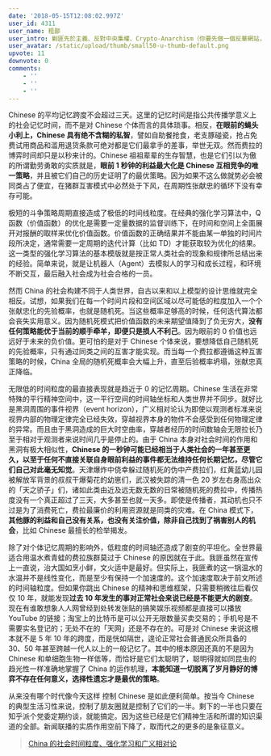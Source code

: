 ```yaml
---
date: '2018-05-15T12:08:02.997Z'
user_id: 4311
user_name: 粗鄙
user_intro: 剿匪先於主義、反對中央集權、Crypto-Anarchism（你要先做一個反華網站，然後再把它賣給共產黨）
user_avatar: /static/upload/thumb/small50-u-thumb-default.png
upvote: 11
downvote: 0
comments:
    - ''
    - ''
    - ''
---
```


Chinese 的平均记忆跨度不会超过三天。这里的记忆时间是指公共传播学意义上的社会记忆时间，而不是对 Chinese 个体而言的具体琐事。相反，**在眼前的蝇头小利上，Chinese 具有绝不含糊的私智**，譬如自助餐抢食，老支豚碰瓷，抢占免费试用商品和滥用退货条款可绝对都是它们最拿手的差事，举世无双。然而费拉的博弈时间却只是以秒来计的。Chinese 祖祖辈辈的生存智慧，也是它们引以为傲的所谓勤劳勇敢的实质就是，**眼前 1 秒钟的利益最大化是 Chinese 互相竞争的唯一策略**，并且被它们自己的历史证明了的最优策略。因为如果不这么做就势必会被同类占了便宜，在猪群互害模式中必然处于下风，在周期性张献忠的循环下没有幸存可能。

极短的斗争策略周期直接造成了极低的时间线粒度。在经典的强化学习算法中，Q 函数（价值函数）的优化是需要一定量数据的监督训练下，在时间和空间上全面展开对报酬的取样来优化价值函数。价值函数的正确结果并不能由某一单独的时间片段所决定，通常需要一定周期的迭代计算（比如 TD）才能获取较为优化的结果。这一类型的强化学习算法的基本模版就是按正常人类社会的现象和规律所总结出来的经验。简单来说，就是让机器人（Agent）去模拟人的学习和成长过程，和环境不断交互，最后融入社会成为社会合格的一员。

然而 China 的社会构建不同于人类世界，自古以来和以上模型的设计思维就完全相反。试想，如果我们在每一个时间片段和空间区域以尽可能低的粒度加入一个个张献忠化的先验概率，也就是随机死。当这些概率足够高的时候，任何迭代算法都会丧失实用意义。因为随机死模式把价值函数的未来期望值降到了负无穷大，**没有任何策略能优于当前的顺手牵羊，即便只是损人不利己**。因为眼前的 0 价值也远远好于未来的负价值。更可怕的是对于 Chinese 个体来说，要想降低自己随机死的先验概率，只有通过同类之间的互害才能实现。而当每一个费拉都遵循这种互害策略的时候，China 全局的随机死概率会大幅上升，直至后验概率坍塌，张献忠真正降临。

无限低的时间粒度的最直接表现就是趋近于 0 的记忆周期。Chinese 生活在非常特殊的平行精神空间中，这一平行空间的时间轴坐标和人类世界并不同步。就好比是黑洞周围的事件视界（event horizon），广义相对论认为即使以观测者标准来说视界内部的物理定律完全已经失效，穿越视界本身的物件不会感受到任何物理定律的异常。而且由于黑洞造成的巨大时空曲率，穿越者经历的时间数轴会无限拉长乃至于相对于观测者来说时间几乎是停止的。由于 China 本身对社会时间的作用和黑洞有极大相似性，**Chinese 的一秒钟可能已经相当于人类社会的一年甚至更久，以至于任何不直接关联自身眼前利益的事件都无法维持任何长期记忆，尽管它们自己对此毫无知觉**。天津爆炸中侥幸躲过随机死的伪中产费拉们，红黄蓝幼儿园被解放军背景的叔叔干爆菊花的幼崽们，武汉被失踪的清一色 20 岁左右身高出众的「天之骄子」们，诸如此类由近及远无数无数的日常被随机死的费拉中，传播热度没有一个真正超过了三天，大多甚至也就一天多。即使是传播者，其动机也只不过是为了消费死亡，费拉最廉价的利用资源就是同类的灾难。在 China 模式下，**其他豚的利益和自己没有关系，也没有关注价值，除非自己找到了祸害别人的机会**，比如 Chinese 最擅长的检举揭发。

除了对个体记忆周期的影响外，低粒度的时间轴还造成了剧变的平坦化。全世界最适合用温水煮青蛙的费拉族群莫过于 Chinese 的原因就在于此。我匪虽然在宣传上一直说，治大国如烹小鲜，文火适中是最好。但实际上，我匪煮的这一锅温水的水温并不是线性变化，而是至少有保持一个加速度的。这个加速度取决于前文所述的时间轴粒度。但如果你跳出 Chinese 的精神和思维框架，只需要稍微往后看仅仅 10 年，就能发现**过去 10 年发生的事对正常社会来说已经是不能更大的剧变**。现在有谁敢想象人人网曾经到处转发张贴的搞笑娱乐视频都是直接可以播放 YouTube 的链接；淘宝上的比特币是可以公开无限数量买卖交易的；手机号是不需要实名登记的；无处不在的「天网」还是不存在的。可是对 Chinese 来说这根本就不是 5 年 10 年的跨度，而是恍如隔世，遑论正常社会普通民众所具备的 30、50 年甚至跨越一代人以上的一般记忆了。其中的根本原因还真的不是因为 Chinese 和单细胞生物一样低等，而恰好是它们太聪明了，聪明得就如同昆虫的趋光性一样准确地掌握了 China 的运作机理，**本能知道一切脱离了岁月静好的博弈不存在任何意义，选择性遗忘才是最优的策略**。

从来没有哪个时代像今天这样 控制 Chinese 是如此便利简单。按当今 Chinese 的典型生活习性来说，控制了朋友圈就是控制了它们的一半。剩下的一半也只要在知乎派个党委定期约谈，就能搞定。因为这些已经是它们精神生活和所谓的知识渠道的全部。新闻联播的实质作用空前下降了，取而代之的更多的是象征意义。

> [China 的社会时间粒度、强化学习和广义相对论](https://web.archive.org:443/web/20180529145353/https://medium.com/@_tatsu/china的社会时间粒度-强化学习和广义相对论-6e0a4a027d69)
